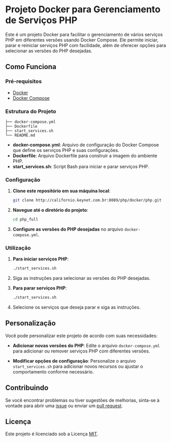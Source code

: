 # Projeto Docker para Gerenciamento de Serviços PHP

Este é um projeto Docker para facilitar o gerenciamento de vários serviços PHP em diferentes versões usando Docker Compose. Ele permite iniciar, parar e reiniciar serviços PHP com facilidade, além de oferecer opções para selecionar as versões do PHP desejadas.

## Como Funciona

### Pré-requisitos

- [Docker](https://docs.docker.com/get-docker/)
- [Docker Compose](https://docs.docker.com/compose/install/)

### Estrutura do Projeto

```
├── docker-compose.yml
├── Dockerfile
├── start_services.sh
└── README.md
```

- **docker-compose.yml**: Arquivo de configuração do Docker Compose que define os serviços PHP e suas configurações.
- **Dockerfile**: Arquivo Dockerfile para construir a imagem do ambiente PHP.
- **start_services.sh**: Script Bash para iniciar e parar serviços PHP.

### Configuração

1. **Clone este repositório em sua máquina local**:

    ```bash
    git clone http://californio.keynet.com.br:8089/php/docker/php.git
    ```

2. **Navegue até o diretório do projeto**:

    ```bash
    cd php_full
    ```

3. **Configure as versões do PHP desejadas** no arquivo `docker-compose.yml`.

### Utilização

1. **Para iniciar serviços PHP**:

    ```bash
    ./start_services.sh
    ```

2. Siga as instruções para selecionar as versões do PHP desejadas.

3. **Para parar serviços PHP**:

    ```bash
    ./start_services.sh
    ```

4. Selecione os serviços que deseja parar e siga as instruções.

## Personalização

Você pode personalizar este projeto de acordo com suas necessidades:

- **Adicionar novas versões do PHP**: Edite o arquivo `docker-compose.yml` para adicionar ou remover serviços PHP com diferentes versões.

- **Modificar opções de configuração**: Personalize o arquivo `start_services.sh` para adicionar novos recursos ou ajustar o comportamento conforme necessário.

## Contribuindo

Se você encontrar problemas ou tiver sugestões de melhorias, sinta-se à vontade para abrir uma [issue](https://github.com/Maiconsmendonca/phpfull/issues) ou enviar um [pull request](https://github.com/Maiconsmendonca/phpfull/pulls).

## Licença

Este projeto é licenciado sob a Licença [MIT](https://opensource.org/licenses/MIT).

